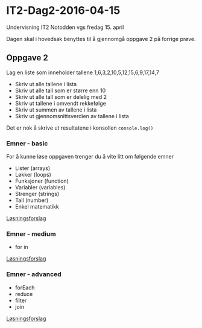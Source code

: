 # IT2-Dag2-2016-04-15
Undervisning IT2 Notodden vgs fredag 15. april

Dagen skal i hovedsak benyttes til å gjennomgå oppgave 2 på forrige prøve.


## Oppgave 2
Lag en liste som inneholder tallene 1,6,3,2,10,5,12,15,6,9,17,14,7
- Skriv ut alle tallene i lista
- Skriv ut alle tall som er større enn 10
- Skriv ut alle tall som er delelig med 2
- Skriv ut tallene i omvendt rekkefølge
- Skriv ut summen av tallene i lista
- Skriv ut gjennomsnittsverdien av tallene i lista

Det er nok å skrive ut resultatene i konsollen ```console.log()```

### Emner - basic
For å kunne løse oppgaven trenger du å vite litt om følgende emner
- Lister (arrays)
- Løkker (loops)
- Funksjoner (function)
- Variabler (variables)
- Strenger (strings)
- Tall (number)
- Enkel matematikk

[Løsningsforslag](besvarelse/basic.js)

### Emner - medium
- for in

[Løsningsforslag](besvarelse/medium.js)

### Emner - advanced
- forEach
- reduce
- filter
- join

[Løsningsforslag](besvarelse/advanced.js)